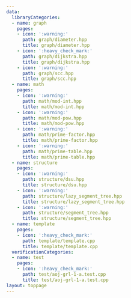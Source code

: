 ```yaml
---
data:
  libraryCategories:
  - name: graph
    pages:
    - icon: ':warning:'
      path: graph/diameter.hpp
      title: graph/diameter.hpp
    - icon: ':heavy_check_mark:'
      path: graph/dijkstra.hpp
      title: graph/dijkstra.hpp
    - icon: ':warning:'
      path: graph/scc.hpp
      title: graph/scc.hpp
  - name: math
    pages:
    - icon: ':warning:'
      path: math/mod-int.hpp
      title: math/mod-int.hpp
    - icon: ':warning:'
      path: math/mod-pow.hpp
      title: math/mod-pow.hpp
    - icon: ':warning:'
      path: math/prime-factor.hpp
      title: math/prime-factor.hpp
    - icon: ':warning:'
      path: math/prime-table.hpp
      title: math/prime-table.hpp
  - name: structure
    pages:
    - icon: ':warning:'
      path: structure/dsu.hpp
      title: structure/dsu.hpp
    - icon: ':warning:'
      path: structure/lazy_segment_tree.hpp
      title: structure/lazy_segment_tree.hpp
    - icon: ':warning:'
      path: structure/segment_tree.hpp
      title: structure/segment_tree.hpp
  - name: template
    pages:
    - icon: ':heavy_check_mark:'
      path: template/template.cpp
      title: template/template.cpp
  verificationCategories:
  - name: test
    pages:
    - icon: ':heavy_check_mark:'
      path: test/aoj-grl-1-a.test.cpp
      title: test/aoj-grl-1-a.test.cpp
layout: toppage
---
```

